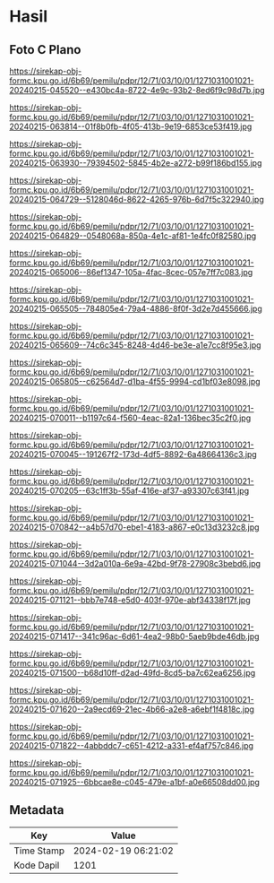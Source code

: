 # Hasil

## Foto C Plano

https://sirekap-obj-formc.kpu.go.id/6b69/pemilu/pdpr/12/71/03/10/01/1271031001021-20240215-045520--e430bc4a-8722-4e9c-93b2-8ed6f9c98d7b.jpg

https://sirekap-obj-formc.kpu.go.id/6b69/pemilu/pdpr/12/71/03/10/01/1271031001021-20240215-063814--01f8b0fb-4f05-413b-9e19-6853ce53f419.jpg

https://sirekap-obj-formc.kpu.go.id/6b69/pemilu/pdpr/12/71/03/10/01/1271031001021-20240215-063930--79394502-5845-4b2e-a272-b99f186bd155.jpg

https://sirekap-obj-formc.kpu.go.id/6b69/pemilu/pdpr/12/71/03/10/01/1271031001021-20240215-064729--5128046d-8622-4265-976b-6d7f5c322940.jpg

https://sirekap-obj-formc.kpu.go.id/6b69/pemilu/pdpr/12/71/03/10/01/1271031001021-20240215-064829--0548068a-850a-4e1c-af81-1e4fc0f82580.jpg

https://sirekap-obj-formc.kpu.go.id/6b69/pemilu/pdpr/12/71/03/10/01/1271031001021-20240215-065006--86ef1347-105a-4fac-8cec-057e7ff7c083.jpg

https://sirekap-obj-formc.kpu.go.id/6b69/pemilu/pdpr/12/71/03/10/01/1271031001021-20240215-065505--784805e4-79a4-4886-8f0f-3d2e7d455666.jpg

https://sirekap-obj-formc.kpu.go.id/6b69/pemilu/pdpr/12/71/03/10/01/1271031001021-20240215-065609--74c6c345-8248-4d46-be3e-a1e7cc8f95e3.jpg

https://sirekap-obj-formc.kpu.go.id/6b69/pemilu/pdpr/12/71/03/10/01/1271031001021-20240215-065805--c62564d7-d1ba-4f55-9994-cd1bf03e8098.jpg

https://sirekap-obj-formc.kpu.go.id/6b69/pemilu/pdpr/12/71/03/10/01/1271031001021-20240215-070011--b1197c64-f560-4eac-82a1-136bec35c2f0.jpg

https://sirekap-obj-formc.kpu.go.id/6b69/pemilu/pdpr/12/71/03/10/01/1271031001021-20240215-070045--191267f2-173d-4df5-8892-6a48664136c3.jpg

https://sirekap-obj-formc.kpu.go.id/6b69/pemilu/pdpr/12/71/03/10/01/1271031001021-20240215-070205--63c1ff3b-55af-416e-af37-a93307c63f41.jpg

https://sirekap-obj-formc.kpu.go.id/6b69/pemilu/pdpr/12/71/03/10/01/1271031001021-20240215-070842--a4b57d70-ebe1-4183-a867-e0c13d3232c8.jpg

https://sirekap-obj-formc.kpu.go.id/6b69/pemilu/pdpr/12/71/03/10/01/1271031001021-20240215-071044--3d2a010a-6e9a-42bd-9f78-27908c3bebd6.jpg

https://sirekap-obj-formc.kpu.go.id/6b69/pemilu/pdpr/12/71/03/10/01/1271031001021-20240215-071121--bbb7e748-e5d0-403f-970e-abf34338f17f.jpg

https://sirekap-obj-formc.kpu.go.id/6b69/pemilu/pdpr/12/71/03/10/01/1271031001021-20240215-071417--341c96ac-6d61-4ea2-98b0-5aeb9bde46db.jpg

https://sirekap-obj-formc.kpu.go.id/6b69/pemilu/pdpr/12/71/03/10/01/1271031001021-20240215-071500--b68d10ff-d2ad-49fd-8cd5-ba7c62ea6256.jpg

https://sirekap-obj-formc.kpu.go.id/6b69/pemilu/pdpr/12/71/03/10/01/1271031001021-20240215-071620--2a9ecd69-21ec-4b66-a2e8-a6ebf1f4818c.jpg

https://sirekap-obj-formc.kpu.go.id/6b69/pemilu/pdpr/12/71/03/10/01/1271031001021-20240215-071822--4abbddc7-c651-4212-a331-ef4af757c846.jpg

https://sirekap-obj-formc.kpu.go.id/6b69/pemilu/pdpr/12/71/03/10/01/1271031001021-20240215-071925--6bbcae8e-c045-479e-a1bf-a0e66508dd00.jpg


## Metadata

| Key        | Value               |
| ---------- | ------------------- |
| Time Stamp | 2024-02-19 06:21:02 |
| Kode Dapil | 1201                |



